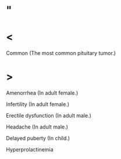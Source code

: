 # "

# <

Common
(The most common pituitary tumor.)

# >

Amenorrhea
(In adult female.)

Infertility
(In adult female.)

Erectile dysfunction
(In adult male.)

Headache
(In adult male.)

Delayed puberty
(In child.)

Hyperprolactinemia
